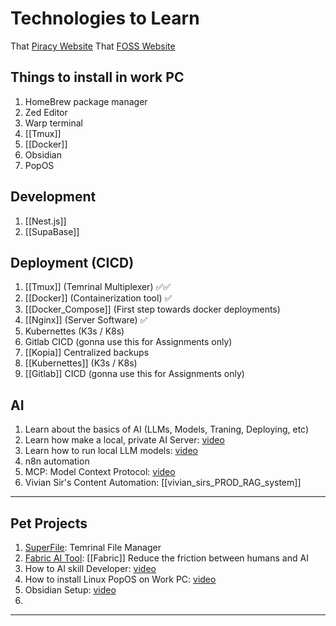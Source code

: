 # Technologies to Learn

That [Piracy Website](https://fmhy.net/beginners-guide#movies-shows)
That [FOSS Website](https://alternativeoss.com/)
## Things to install in work PC
1. HomeBrew package manager
2. Zed Editor
3. Warp terminal
4. [[Tmux]]
5. [[Docker]]
6. Obsidian
7. PopOS

## Development

1. [[Nest.js]]
2. [[SupaBase]]

## Deployment (CICD)

1. [[Tmux]] (Temrinal Multiplexer) ✅✅
2. [[Docker]] (Containerization tool) ✅
3. [[Docker_Compose]] (First step towards docker deployments)
4. [[Nginx]] (Server Software) ✅
5. Kubernettes (K3s / K8s)
6. Gitlab CICD (gonna use this for Assignments only)
7. [[Kopia]] Centralized backups
8. [[Kubernettes]] (K3s / K8s)
9. [[Gitlab]] CICD (gonna use this for Assignments only)

## AI

1. Learn about the basics of AI (LLMs, Models, Traning, Deploying, etc)
2. Learn how make a local, private AI Server: [video](https://www.youtube.com/watch?v=Wjrdr0NU4Sk)
3. Learn how to run local LLM models: [video](https://www.youtube.com/watch?v=7TR-FLWNVHY)
4. n8n automation
5. MCP: Model Context Protocol: [video](https://www.youtube.com/watch?v=GuTcle5edjk)
6. Vivian Sir's Content Automation: [[vivian_sirs_PROD_RAG_system]]

---

## Pet Projects
1. [SuperFile](https://github.com/yorukot/superfile): Temrinal File Manager
2. [Fabric AI Tool](https://www.youtube.com/watch?v=UbDyjIIGaxQ): [[Fabric]] Reduce the friction between humans and AI
3. How to AI skill Developer: [video](https://www.youtube.com/watch?v=eqrq5pTqFgc)
4. How to install Linux PopOS on Work PC: [video](https://www.youtube.com/watch?v=_Ua-d9OeUOg)
5. Obsidian Setup: [video](https://www.youtube.com/watch?v=3ccktMJ1YHI)
6. 

---
